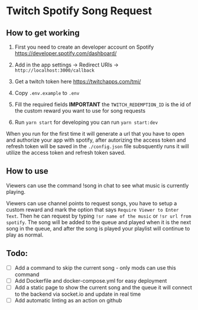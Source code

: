 # Twitch Spotify Song Request

## How to get working

1. First you need to create an developer account on Spotify https://developer.spotify.com/dashboard/

1. Add in the app settings -> Redirect URIs -> `http://localhost:3000/callback`

1. Get a twitch token here https://twitchapps.com/tmi/

1. Copy `.env.example` to `.env`

1. Fill the required fields **IMPORTANT** the `TWITCH_REDEMPTION_ID` is the id of the custom reward you want to use for song requests	

1. Run `yarn start` for developing you can run `yarn start:dev`


When you run for the first time it will generate a url that you have to open and authorize your app with spotify, after autorizing the access token and refresh token will be saved in the `./config.json` file   subsquently runs it will utilize the access token and refresh token saved.

## How to use

Viewers can use the command !song in chat to see what music is currently playing.

Viewers can use channel points to request songs, you have to setup a custom reward and mark the option that says `Require Viewer to Enter Text`. Then he can request by typing `!sr name of the music` or `!sr url from spotify`. The song will be added to the queue and played when it is the next song in the queue, and after the song is played your playlist will continue to play as normal.


## Todo:

* [ ] Add a command to skip the current song - only mods can use this command
* [ ] Add Dockerfile and docker-compose.yml for easy deployment
* [ ] Add a static page to show the current song and the queue it will connect to the backend via socket.io and update in real time
* [ ] Add automatic linting as an action on github
